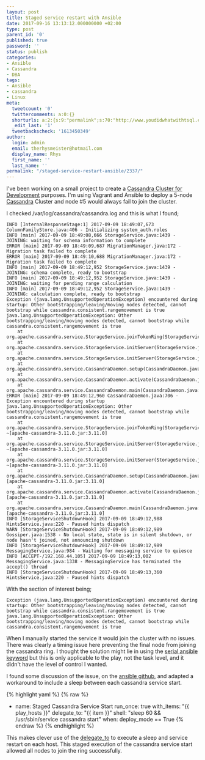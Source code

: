 ```yaml
---
layout: post
title: Staged service restart with Ansible
date: 2017-09-16 13:13:12.000000000 +02:00
type: post
parent_id: '0'
published: true
password: ''
status: publish
categories:
- Ansible
- Cassandra
- DBA
tags:
- Ansible
- cassandra
- Linux
meta:
  tweetcount: '0'
  twittercomments: a:0:{}
  shorturls: a:2:{s:9:"permalink";s:70:"http://www.youdidwhatwithtsql.com/staged-service-restart-ansible/2337/";s:7:"tinyurl";s:27:"http://tinyurl.com/y7fca9s6";}
  _edit_last: '1'
  tweetbackscheck: '1613450349'
author:
  login: admin
  email: therhysmeister@hotmail.com
  display_name: Rhys
  first_name: ''
  last_name: ''
permalink: "/staged-service-restart-ansible/2337/"
---
```

I've been working on a small project to create a [Cassandra Cluster for Development](https://github.com/rhysmeister/CassandraCluster) purposes. I'm using Vagrant and Ansible to deploy a 5-node [Cassandra](http://cassandra.apache.org/) Cluster and node #5 would always fail to join the cluster.

I checked /var/log/cassandra/cassandra.log and this is what I found;

```
INFO [InternalResponseStage:1] 2017-09-09 18:49:07,673 ColumnFamilyStore.java:406 - Initializing system_auth.roles
INFO [main] 2017-09-09 18:49:08,666 StorageService.java:1439 - JOINING: waiting for schema information to complete
ERROR [main] 2017-09-09 18:49:09,687 MigrationManager.java:172 - Migration task failed to complete
ERROR [main] 2017-09-09 18:49:10,688 MigrationManager.java:172 - Migration task failed to complete
INFO [main] 2017-09-09 18:49:12,952 StorageService.java:1439 - JOINING: schema complete, ready to bootstrap
INFO [main] 2017-09-09 18:49:12,952 StorageService.java:1439 - JOINING: waiting for pending range calculation
INFO [main] 2017-09-09 18:49:12,952 StorageService.java:1439 - JOINING: calculation complete, ready to bootstrap
Exception (java.lang.UnsupportedOperationException) encountered during startup: Other bootstrapping/leaving/moving nodes detected, cannot bootstrap while cassandra.consistent.rangemovement is true
java.lang.UnsupportedOperationException: Other bootstrapping/leaving/moving nodes detected, cannot bootstrap while cassandra.consistent.rangemovement is true
	at org.apache.cassandra.service.StorageService.joinTokenRing(StorageService.java:902)
	at org.apache.cassandra.service.StorageService.initServer(StorageService.java:681)
	at org.apache.cassandra.service.StorageService.initServer(StorageService.java:612)
	at org.apache.cassandra.service.CassandraDaemon.setup(CassandraDaemon.java:393)
	at org.apache.cassandra.service.CassandraDaemon.activate(CassandraDaemon.java:600)
	at org.apache.cassandra.service.CassandraDaemon.main(CassandraDaemon.java:689)
ERROR [main] 2017-09-09 18:49:12,960 CassandraDaemon.java:706 - Exception encountered during startup
java.lang.UnsupportedOperationException: Other bootstrapping/leaving/moving nodes detected, cannot bootstrap while cassandra.consistent.rangemovement is true
	at org.apache.cassandra.service.StorageService.joinTokenRing(StorageService.java:902) ~[apache-cassandra-3.11.0.jar:3.11.0]
	at org.apache.cassandra.service.StorageService.initServer(StorageService.java:681) ~[apache-cassandra-3.11.0.jar:3.11.0]
	at org.apache.cassandra.service.StorageService.initServer(StorageService.java:612) ~[apache-cassandra-3.11.0.jar:3.11.0]
	at org.apache.cassandra.service.CassandraDaemon.setup(CassandraDaemon.java:393) [apache-cassandra-3.11.0.jar:3.11.0]
	at org.apache.cassandra.service.CassandraDaemon.activate(CassandraDaemon.java:600) [apache-cassandra-3.11.0.jar:3.11.0]
	at org.apache.cassandra.service.CassandraDaemon.main(CassandraDaemon.java:689) [apache-cassandra-3.11.0.jar:3.11.0]
INFO [StorageServiceShutdownHook] 2017-09-09 18:49:12,988 HintsService.java:220 - Paused hints dispatch
WARN [StorageServiceShutdownHook] 2017-09-09 18:49:12,989 Gossiper.java:1538 - No local state, state is in silent shutdown, or node hasn't joined, not announcing shutdown
INFO [StorageServiceShutdownHook] 2017-09-09 18:49:12,989 MessagingService.java:984 - Waiting for messaging service to quiesce
INFO [ACCEPT-/192.168.44.105] 2017-09-09 18:49:13,002 MessagingService.java:1338 - MessagingService has terminated the accept() thread
INFO [StorageServiceShutdownHook] 2017-09-09 18:49:13,360 HintsService.java:220 - Paused hints dispatch
```

With the section of interest being;

```
Exception (java.lang.UnsupportedOperationException) encountered during startup: Other bootstrapping/leaving/moving nodes detected, cannot bootstrap while cassandra.consistent.rangemovement is true
java.lang.UnsupportedOperationException: Other bootstrapping/leaving/moving nodes detected, cannot bootstrap while cassandra.consistent.rangemovement is true
```

When I manually started the service it would join the cluster with no issues. There was clearly a timing issue here preventing the final node from joining the cassandra ring. I thought the solution might lie in using the [serial ansible keyword](http://docs.ansible.com/ansible/latest/playbooks_delegation.html#rolling-update-batch-size) but this is only applicable to the play, not the task level, and it didn't have the level of control I wanted.

I found some discussion of the issue, on the [ansible github](https://github.com/ansible/ansible/issues/12170), and adapted a workaround to include a sleep between each cassandra service start.

{% highlight yaml %}
{% raw %}
- name: Staged Cassandra Service Start
    run_once: true
    with_items: "{{ play_hosts }}"
    delegate_to: "{{ item }}"
    shell: "sleep 60 && /usr/sbin/service cassandra start"
    when: deploy_mode == True
{% endraw %}
{% endhighlight %}

This makes clever use of the [delegate\_to](http://docs.ansible.com/ansible/latest/playbooks_delegation.html#delegation) to execute a sleep and service restart on each host. This staged execution of the cassandra service start allowed all nodes to join the ring successfully.

